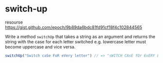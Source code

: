 # switch-up

resourse https://gist.github.com/epoch/9b89da6bdc81fd91cf18f4c102844565

Write a method `switchUp` that takes a string as an argument and returns the string with the case for each letter switched e.g. lowercase letter must become uppercase and vice versa.

```javascript
switchUp("Switch caSe FoR eVery letter") // => "sWITCH CAsE fOr EvERY LETTER"
```

